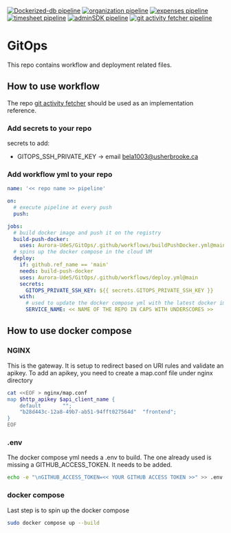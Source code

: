 [![Dockerized-db pipeline](https://github.com/Aurora-UdeS/dockerized-db/actions/workflows/pipeline.yml/badge.svg)](https://github.com/Aurora-UdeS/dockerized-db/actions/workflows/pipeline.yml)
[![organization pipeline](https://github.com/Aurora-UdeS/organization/actions/workflows/pipeline.yaml/badge.svg)](https://github.com/Aurora-UdeS/organization/actions/workflows/pipeline.yaml)
[![expenses pipeline](https://github.com/Aurora-UdeS/expenses/actions/workflows/pipeline.yaml/badge.svg)](https://github.com/Aurora-UdeS/expenses/actions/workflows/pipeline.yaml)
[![timesheet pipeline](https://github.com/Aurora-UdeS/timesheet/actions/workflows/pipeline.yml/badge.svg)](https://github.com/Aurora-UdeS/timesheet/actions/workflows/pipeline.yml)
[![adminSDK pipeline](https://github.com/Aurora-UdeS/adminsdk/actions/workflows/pipeline.yml/badge.svg)](https://github.com/Aurora-UdeS/adminsdk/actions/workflows/pipeline.yml)
[![git activity fetcher pipeline](https://github.com/Aurora-UdeS/git-activity-fetcher/actions/workflows/pipeline.yml/badge.svg)](https://github.com/Aurora-UdeS/git-activity-fetcher/actions/workflows/pipeline.yml)
# GitOps
This repo contains workflow and deployment related files.

## How to use workflow
The repo [git activity fetcher](https://github.com/Aurora-UdeS/git-activity-fetcher) should be used as an implementation reference.

### Add secrets to your repo
secrets to add:
* GITOPS_SSH_PRIVATE_KEY -> email bela1003@usherbrooke.ca

### Add workflow yml to your repo
```yml
name: '<< repo name >> pipeline'

on:
  # execute pipeline at every push
  push:

jobs:
  # build docker image and push it on the registry
  build-push-docker:
    uses: Aurora-UdeS/GitOps/.github/workflows/buildPushDocker.yml@main
  # spins up the docker compose in the cloud VM
  deploy:
    if: github.ref_name == 'main'
    needs: build-push-docker
    uses: Aurora-UdeS/GitOps/.github/workflows/deploy.yml@main
    secrets:
      GITOPS_PRIVATE_SSH_KEY: ${{ secrets.GITOPS_PRIVATE_SSH_KEY }}
    with:
      # used to update the docker compose yml with the latest docker image tag
      SERVICE_NAME: << NAME OF THE REPO IN CAPS WITH UNDERSCORES >>
```

## How to use docker compose
### NGINX
This is the gateway. It is setup to redirect based on URI rules and validate an apikey. To add an apikey, you need to create a map.conf file under nginx directory
```bash
cat <<EOF > nginx/map.conf
map $http_apikey $api_client_name {
    default       "";
    "b28d443c-12a8-49b7-ab51-94fft027564d"  "frontend";
}
EOF
```
### .env
The docker compose yml needs a .env to build. The one already used is missing a GITHUB_ACCESS_TOKEN. It needs to be added.
```bash
echo -e "\nGITHUB_ACCESS_TOKEN=<< YOUR GITHUB ACCESS TOKEN >>" >> .env
```

### docker compose
Last step is to spin up the docker compose
```bash
sudo docker compose up --build
```

